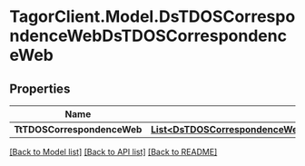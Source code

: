 # TagorClient.Model.DsTDOSCorrespondenceWebDsTDOSCorrespondenceWeb

## Properties

Name | Type | Description | Notes
------------ | ------------- | ------------- | -------------
**TtTDOSCorrespondenceWeb** | [**List&lt;DsTDOSCorrespondenceWebDsTDOSCorrespondenceWebTtTDOSCorrespondenceWebInner&gt;**](DsTDOSCorrespondenceWebDsTDOSCorrespondenceWebTtTDOSCorrespondenceWebInner.md) |  | [optional] 

[[Back to Model list]](../README.md#documentation-for-models) [[Back to API list]](../README.md#documentation-for-api-endpoints) [[Back to README]](../README.md)


